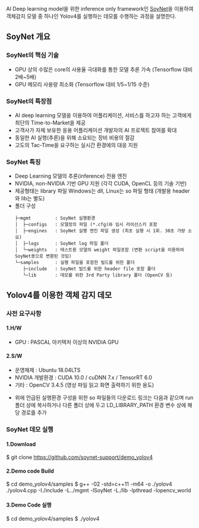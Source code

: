AI Deep learning model을 위한 inference only framework인 [SoyNet](https://soynet.io, "SOYNET Homepage")을 이용하여
객체감지 모델 중 하나인 Yolov4를 실행하는 데모를 수행하는 과정을 설명한다. 

## SoyNet 개요

### SoyNet의 핵심 기술
 - GPU 상의 수많은 core의 사용율 극대화를 통한 모델 추론 가속 (Tensorflow 대비 2배~5배)
 - GPU 메모리 사용량 최소화 (Tensorflow 대비 1/5~1/15 수준)
 
### SoyNet의 특장점
 - AI deep learning 모델을 이용하여 어플리케이션, 서비스를 하고자 하는 고객에게 최단의 Time-to-Market을 제공
 - 고객사가 자체 보유한 응용 어플리케이션 개발자의 AI 프로젝트 참여를 확대
 - 동일한 AI 실행(추론)을 위해 소요되는 장비 비용의 절감
 - 고도의 Tac-Time을 요구하는 실시간 환경에의 대응 지원
   
### SoyNet 특징
 - Deep Learning 모델의 추론(inference) 전용 엔진 
 - NVIDIA, non-NVIDIA 기반 GPU 지원 (각각 CUDA, OpenCL 등의 기술 기반)
 - 제공형태는 library 파일 
   Windows는 dll, Linux는 so 파일 형태 (개발용 header와 lib는 별도)
 - 폴더 구성
   ```
   ├─mgmt         : SoyNet 실행환경
   │  ├─configs   : 모델정의 파일 (*.cfg)와 임시 라이선스키 포함 
   │  ├─engines   : SoyNet 실행 엔진 파일 생성 (최초 실행 시 1회. 30초 가량 소요)
   │  ├─logs      : SoyNet log 파일 폴더
   │  └─weights   : 테스트용 모델의 weight 파일포함 (변환 script을 이용하여 SoyNet용으로 변환된 것임)
   └─samples      : 실행 파일을 포함한 빌드를 위한 폴더 
      ├─include   : SoyNet 빌드를 위한 header file 포함 폴더
      └─lib       : 데모를 위한 3rd Party library 폴더 (OpenCV 등)
   ```
   

## Yolov4를 이용한 객체 감지 데모 

### 사전 요구사항

#### 1.H/W 
 - GPU : PASCAL 아키텍처 이상의 NVIDIA GPU 

#### 2.S/W
 - 운영체제 : Ubuntu 18.04LTS
 - NVIDIA 개발환경 : CUDA 10.0 / cuDNN 7.x / TensorRT 6.0
 - 기타 : OpenCV 3.4.5 (영상 파일 읽고 화면 출력하기 위한 용도)

* 위에 언급된 실행환경 구성을 위한 so 파일들의 다운로드 링크는 다음과 같으며 
run 폴더 상에 복사하거나 다른 폴더 상에 두고 LD_LIBRARY_PATH 환경 변수 상에 해당 경로를 추가


### SoyNet 데모 실행

#### 1.Download

$ git clone https://github.com/soynet-support/demo_yolov4

#### 2.Demo code Build

$ cd demo_yolov4/samples
$ g++ -02 -std=c++11 -m64 -o ./yolov4 ./yolov4.cpp -I./include -L../mgmt -lSoyNet -L./lib -lpthread -lopencv_world

#### 3.Demo Code 실행
$ cd demo_yolov4/samples 
$ ./yolov4
